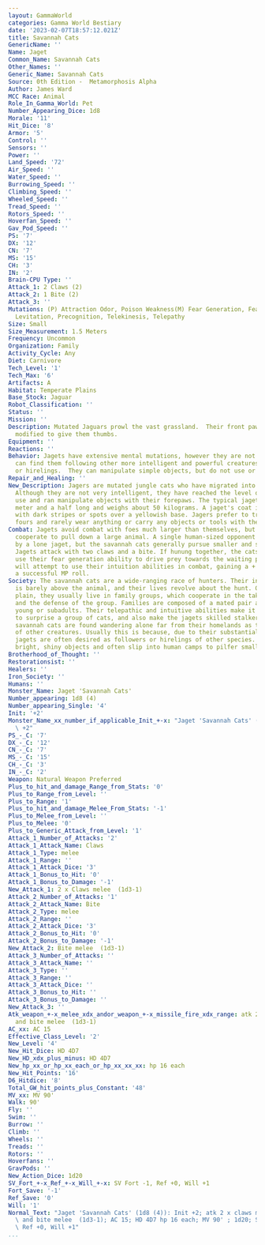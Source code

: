 ```yaml
---
layout: GammaWorld
categories: Gamma World Bestiary
date: '2023-02-07T18:57:12.021Z'
title: Savannah Cats
GenericName: ''
Name: Jaget
Common_Name: Savannah Cats
Other_Names: ''
Generic_Name: Savannah Cats
Source: 0th Edition -  Metamorphosis Alpha
Author: James Ward
MCC Race: Animal
Role_In_Gamma_World: Pet
Number_Appearing_Dice: 1d8
Morale: '11'
Hit_Dice: '8'
Armor: '5'
Control: ''
Sensors: ''
Power: ''
Land_Speed: '72'
Air_Speed: ''
Water_Speed: ''
Burrowing_Speed: ''
Climbing_Speed: ''
Wheeled_Speed: ''
Tread_Speed: ''
Rotors_Speed: ''
Hoverfan_Speed: ''
Gav_Pod_Speed: ''
PS: '7'
DX: '12'
CN: '7'
MS: '15'
CH: '3'
IN: '2'
Brain-CPU Type: ''
Attack_1: 2 Claws (2)
Attack_2: 1 Bite (2)
Attack_3: ''
Mutations: (P) Attraction Odor, Poison Weakness(M) Fear Generation, Fear of Plants,
  Levitation, Precognition, Telekinesis, Telepathy
Size: Small
Size_Measurement: 1.5 Meters
Frequency: Uncommon
Organization: Family
Activity_Cycle: Any
Diet: Carnivore
Tech_Level: '1'
Tech_Max: '6'
Artifacts: A
Habitat: Temperate Plains
Base_Stock: Jaguar
Robot_Classification: ''
Status: ''
Mission: ''
Description: Mutated Jaguars prowl the vast grassland.  Their front paws have been
  modified to give them thumbs.
Equipment: ''
Reactions: ''
Behavior: Jagets have extensive mental mutations, however they are not very smart.  You
  can find them following other more intelligent and powerful creatures as followers
  or hirelings.  They can manipulate simple objects, but do not use or build technology.
Repair_and_Healing: ''
New_Description: Jagers are mutated jungle cats who have migrated into the open plains.
  Although they are not very intelligent, they have reached the level of basic tool
  use and ran manipulate objects with their forepaws. The typical jaget is about a
  meter and a half long and weighs about 50 kilograms. A jaget's coat is stippled
  with dark stripes or spots over a yellowish base. Jagers prefer to travel on all
  fours and rarely wear anything or carry any objects or tools with them.
Combat: Jagets avoid combat with foes much larger than themselves, but occasionally
  cooperate to pull down a large animal. A single human-sized opponent may be attacked
  by a lone jaget, but the savannah cats generally pursue smaller and safer game.
  Jagets attack with two claws and a bite. If hunung together, the cats will often
  use their fear generation ability to drive prey towards the waiting pride. Jagets
  will attempt to use their intuition abilities in combat, gaining a + 2 THAC with
  a successful MP roll.
Society: The savannah cats are a wide-ranging race of hunters. Their intelligence
  is barely above the animal, and their lives revolve about the hunt. On the open
  plain, they usually live in family groups, which cooperate in the taking of prey
  and the defense of the group. Families are composed of a mated pair and one or two
  young or subadults. Their telepathic and intuitive abilities make it nearly impossible
  to surprise a group of cats, and also make the jagets skilled stalkers. Rarely,
  savannah cats are found wandering alone far from their homelands as the compan10ns
  of other creatures. Usually this is because, due to their substantial mental powers,
  jagets are often desired as followers or hirelings of other species. Jagets love
  bright, shiny objects and often slip into human camps to pilfer small artifacts.
Brotherhood_of_Thought: ''
Restorationsist: ''
Healers: ''
Iron_Society: ''
Humans: ''
Monster_Name: Jaget 'Savannah Cats'
Number_appearing: 1d8 (4)
Number_appearing_Single: '4'
Init: '+2'
Monster_Name_xx_number_if_applicable_Init_+-x: "Jaget 'Savannah Cats' (1d8 (4)): Init\
  \ +2"
PS_-_C: '7'
DX_-_C: '12'
CN_-_C: '7'
MS_-_C: '15'
CH_-_C: '3'
IN_-_C: '2'
Weapon: Natural Weapon Preferred
Plus_to_hit_and_damage_Range_from_Stats: '0'
Plus_to_Range_from_Level: ''
Plus_to_Range: '1'
Plus_to_hit_and_damage_Melee_From_Stats: '-1'
Plus_to_Melee_from_Level: ''
Plus_to_Melee: '0'
Plus_to_Generic_Attack_from_Level: '1'
Attack_1_Number_of_Attacks: '2'
Attack_1_Attack_Name: Claws
Attack_1_Type: melee
Attack_1_Range: ''
Attack_1_Attack_Dice: '3'
Attack_1_Bonus_to_Hit: '0'
Attack_1_Bonus_to_Damage: '-1'
New_Attack_1: 2 x Claws melee  (1d3-1)
Attack_2_Number_of_Attacks: '1'
Attack_2_Attack_Name: Bite
Attack_2_Type: melee
Attack_2_Range: ''
Attack_2_Attack_Dice: '3'
Attack_2_Bonus_to_Hit: '0'
Attack_2_Bonus_to_Damage: '-1'
New_Attack_2: Bite melee  (1d3-1)
Attack_3_Number_of_Attacks: ''
Attack_3_Attack_Name: ''
Attack_3_Type: ''
Attack_3_Range: ''
Attack_3_Attack_Dice: ''
Attack_3_Bonus_to_Hit: ''
Attack_3_Bonus_to_Damage: ''
New_Attack_3: ''
Atk_weapon_+-x_melee_xdx_andor_weapon_+-x_missile_fire_xdx_range: atk 2 x claws melee  (1d3-1)
  and bite melee  (1d3-1)
AC_xx: AC 15
Effective_Class_Level: '2'
New_Level: '4'
New_Hit_Dice: HD 4D7
New_HD_xdx_plus_minus: HD 4D7
New_hp_xx_or_hp_xx_each_or_hp_xx_xx_xx: hp 16 each
New_Hit_Points: '16'
D6_Hitdice: '8'
Total_GW_hit_points_plus_Constant: '48'
MV_xx: MV 90'
Walk: 90'
Fly: ''
Swim: ''
Burrow: ''
Climb: ''
Wheels: ''
Treads: ''
Rotors: ''
Hoverfans: ''
GravPods: ''
New_Action_Dice: 1d20
SV_Fort_+-x_Ref_+-x_Will_+-x: SV Fort -1, Ref +0, Will +1
Fort_Save: '-1'
Ref_Save: '0'
Will: '1'
Normal_Text: "Jaget 'Savannah Cats' (1d8 (4)): Init +2; atk 2 x claws melee  (1d3-1)\
  \ and bite melee  (1d3-1); AC 15; HD 4D7 hp 16 each; MV 90' ; 1d20; SV Fort -1,\
  \ Ref +0, Will +1"
...
```


